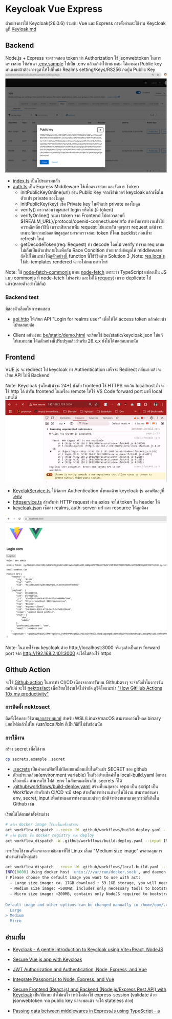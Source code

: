 # Keycloak Vue Express
ตัวอย่างการใช้ Keycloak(26.0.6) ร่วมกับ Vue และ Express การตั้งค่าและใช้งาน Keycloak ดูที่ [Keyloak.md](./keycloak/Keycloak.md)

## Backend
Node.js + Express จะตรวจสอบ token ทำ Authorization ใช้ jsonwebtoken ในการตรวจสอบ
ให้สำเนา [.env.sample](./be/env.sample) ไปเป็น .env แล้วแก้ค่าให้เหมาะสม โค้ดจะเอา Public key มาเองแต่ถ้าต้องการดูค่าให้ไปที่หน้า Realms setting/Keys/RS256 กดปุ่ม Public Key
![Realms Publickey](keycloak/img/realms-publickey.png)
- [index.ts](./be/src/index.ts) เป็นโปรแกรมหลัก
- [auth.ts](./be/src/auth.ts) เป็น Express Middleware ใช้เพื่อตรวจสอบ และจัดการ Token 
  - initPublicKeyOnline(url) อ่าน Public Key จากเซิร์ฟเวอร์ keycloak แล้วเซ็ตในตัวแปร private ของโมดูล
  - initPublicKey(key) เซ็ต Private key ในตัวแปร private ของโมดูล 
  - verify() ตรวจสอบว่ายูสเซอร์ login หรือไม่ (มี token)
  - verifyOnline() จะเอา token จาก Frontend ไปตรวจสอบที่ ${REALM_URL}/protocol/openid-connect/userinfo สำหรับการทำงานทั่วไปควรหลีกเลี่ยงวิธีนี้ เพราะเสียเวลาเพิ่ม request ไปและกลับ ทุกๆการ request แต่น่าจะเหมาะกับความปลอดภัยสูงสุดสามารถตรวจสอบ token ที่โดน backlist ก่อนที่จะ refresh ใหม่
  - getDecodeToken(req: Request) ทำ decode โดยไม่ verify ทำจาก req เสมอไม่เก็บเป็นตัวแปรภายในเพื่อกัน Race Condition  ถ้าอยากส่งข้อมูลให้ middleware ถัดไปให้แนะนำให้ดู[ตัวอย่างนี้](https://copyprogramming.com/howto/expressjs-with-typescript-passing-data-between-middlewares) function นี้ใช้วิธีคล้าย Solution 3  ,Note: [res.locals](https://expressjs.com/en/api.html#res.locals) ใช้กับ templates rendered น่าจะไม่เหมาะเท่าไหร่


Note: ใช้ [node-fetch-commonjs](https://www.npmjs.com/package/node-fetch-commonjs) แทน [node-fetch](https://github.com/node-fetch/node-fetch) เพราะว่า TypeScript แปลงเป็น JS แบบ commonjs ที่ node-fetch ไม่รองรับ และไม่ใช้ [request](https://www.npmjs.com/package/request) เพราะ deplicate ไปแล้ว(หลายตัวอย่างใช้กัน)

### Backend test
มีสองตัวเลือกในการทดสอบ
- [api.http](./keycloak/api.http) ให้เรียก API "Login for realms user" เพื่อให้ได้ access token แล้วค่อยนำไปทดสอบต่อ

- Client อย่างง่าย: [be/static/demo.html](be/static/demo.html) จะเรียกใช้ be/static/keycloak.json ให้แก้ให้เหมาะสม โค้ดตัวอย่างนี้ปรับปรุงแล้วสำหรับ 26.x.x ยังไม่ได้ทดสอบมากนัก


## Frontend 
VUE.js จะ redirect ไป keycloak ทำ Authentication เสร็จจะ Redirect กลับมา แล้วจะเรียก API ไปที่ Backend

Note: Keycloak รุ่นใหม่(น่าจะ 24+) บังคับ frontend ใช้ HTTPS ยกเว้น localhost ถึงจะใช้ http ได้ ถ้ารัน frontend ในเครื่อง remote ให้ใช้ VS Code forward port มาที่ local แทนได้
![alt text](keycloak/img/CryptoAPIisNotAvaliable.png)


- [KeyclakService.ts](./fe/src/services/KeycloakService.ts) ใช้จัดการ Authentication ทั้งหมดด้วย keycloak-js 
คอนฟิกอยู่ที่ [.env](./be/env.sample)
- [httpservice.ts](./fe/src/services/HttpService.ts) สำหรับทำ HTTP request ผ่าน axios จะใส่ token ใน header ให้
- [keycloak.json](./fe/public/keycloak.json) เซ็ตค่า realms, auth-server-url และ resource ให้ถูกต้อง

![alt text](keycloak/img/lightweight-access-token-output.png)

Note: ในภาพใช้งาน keycloak ด้วย http://localhost:3000 จริงๆแล้วเป็นการ forward port จาก http://192.168.2.101:3000 จะได้ไม่ต้องใช้ https


## Github Action
จะใช้ [Github action](https://docs.github.com/en/actions/writing-workflows/quickstart) 
ในการทำ CI/CD เนื่องจากการรันบน Githubตรงๆ จะจำกัดชั่วโมงการรันสคริปต์ จะใช้ [nektos/act](https://github.com/nektos/act)
เพื่อเรียกใช้งานได้ไม่จำกัด ดูวีดีโอแนะนำ ["How GitHub Actions 10x my productivity"](https://www.youtube.com/watch?v=yfBtjLxn_6k)

### การติดตั้ง nektosact

ติดตั้งได้หลายวิธีตาม[เอกสารบนเวป](https://nektosact.com/installation/index.html) สำหรับ WSL/Linux/macOS สามารถดาว์นโหลด binary แยกไฟล์แล้วใส่ใน /usr/local/bin ก็เป็นวิธีที่ไม่ซับซ้อนนัก

### การใช้งาน
สร้าง secret เพื่อใช้งาน
```sh
cp secrets.example .secret
```
- [.secrets](./secrets.example) เป็นค่าคอนฟิกที่ไม่เปิดเผยเหมือนเก็บในตัวแปร SECRET ของ github
- ตัวแปรแวดล้อม(environment variable) ในตัวอย่างเซ็ตค่าใน local-build.yaml อีกทางเลือกหนึ่ง สามารถใช้ ไฟล์ .env ในลักษณะเดียวกับ .secrets ก็ได้
- [.github/workflows/build-deploy.yaml](.github/workflows/build-deploy.yaml) สร้างที่บนสุดของ repo เป็น script เป็น Workflow สำหรับทำ CI/CD จะมี step สำหรับการทำงานต่างๆให้ใช้งาน สามารถอ่านค่า env, secret, input เพื่อกำหนดการทำงานแบบต่างๆ ปกติจำทำงานตามเหตุการณ์ที่เกิดใน Github เช่น 

เรียกใช้ได้ตามคำสั่งด้านล่าง
```bash
# สร้าง docker image ใช้งานในเครื่องตัวเอง
act workflow_dispatch --reuse -W .github/workflows/build-deploy.yaml --input IMAGE_VER=v0.2.4-dev --input PUSH=false
# หรือ push ขึ้น docker registry และ deploy
act workflow_dispatch -W .github/workflows/build-deploy.yaml --input IMAGE_VER=v0.2.5-dev --input PUSH=true --input DEPLOY=true

```

การเรียกใช้งานครั้งแรกจะถามอิมเมจที่ใช้ Linux เลือก "Medium size image" ครอบคลุมการทำงานส่วนใหญ่แล้ว 
```bash
act workflow_dispatch --reuse -W .github/workflows/local-build.yaml --input IMAGE_VER=v0.0.1-dev
INFO[0000] Using docker host 'unix:///var/run/docker.sock', and daemon socket 'unix:///var/run/docker.sock' 
? Please choose the default image you want to use with act:
  - Large size image: ca. 17GB download + 53.1GB storage, you will need 75GB of free disk space, snapshots of GitHub Hosted Runners without snap and pulled docker images
  - Medium size image: ~500MB, includes only necessary tools to bootstrap actions and aims to be compatible with most actions
  - Micro size image: <200MB, contains only NodeJS required to bootstrap actions, doesn't work with all actions

Default image and other options can be changed manually in /home/oom/.config/act/actrc (please refer to https://github.com/nektos/act#configuration for additional information about file structure)  [Use arrows to move, type to filter, ? for more help]
  Large
> Medium
  Micro
```

## อ่านเพิ่ม
- [Keycloak - A gentle introduction to Keycloak using Vite+React, NodeJS](https://www.youtube.com/watch?v=5z6gy4WGnUs)
- [Secure Vue.js app with Keycloak](https://medium.com/keycloak/secure-vue-js-app-with-keycloak-94814181e344)
- [JWT Authorization and Authentication, Node, Express, and Vue](https://dev.to/kevin_odongo35/jwt-authorization-and-authentication-node-express-and-vue-2p8c)
- [Integrate Passport.js to Node, Express, and Vue](https://dev.to/kevin_odongo35/integrate-passport-js-to-node-express-and-vue-19ao)
- [Secure Frontend (React.js) and Backend (Node.js/Express Rest API) with Keycloak](https://medium.com/devops-dudes/secure-front-end-react-js-and-back-end-node-js-express-rest-api-with-keycloak-daf159f0a94e)
เป็นวิธีแบบเก่าไม่แน่ใจว่าทำไมต้องใช้ express-session (validate ด้วย jsonwebtoken จาก public key น่าจะพอแล้ว จะได้ stateless ด้วย)

- [Passing data between middlewares in ExpressJs using TypeScript - a](https://copyprogramming.com/howto/expressjs-with-typescript-passing-data-between-middlewares)
